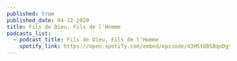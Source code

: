 ```yaml
---
published: true
published_date: 04-12-2020
title: Fils de Dieu, Fils de l'Homme
podcasts_list:
  - podcast_title: Fils de Dieu, Fils de l'Homme
    spotify_link: https://open.spotify.com/embed/episode/43HSt8BSBqoDgya6B3OrHH
---
```

